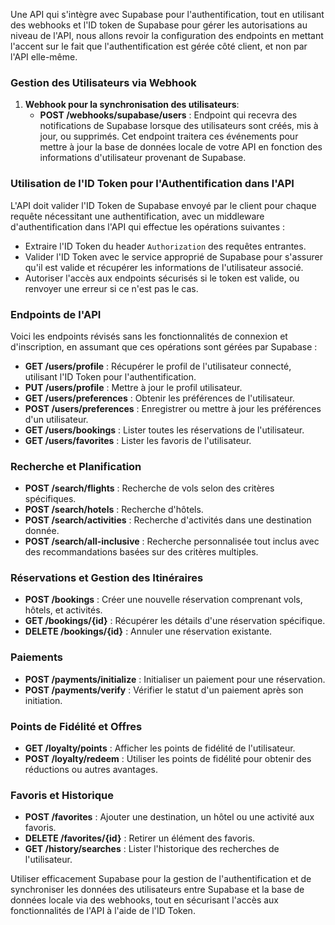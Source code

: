 Une API qui s'intègre avec Supabase pour l'authentification, tout en utilisant des webhooks et l'ID token de Supabase pour gérer les autorisations au niveau de l'API, nous allons revoir la configuration des endpoints en mettant l'accent sur le fait que l'authentification est gérée côté client, et non par l'API elle-même.

### Gestion des Utilisateurs via Webhook

1. **Webhook pour la synchronisation des utilisateurs**:
    - **POST /webhooks/supabase/users** : Endpoint qui recevra des notifications de Supabase lorsque des utilisateurs sont créés, mis à jour, ou supprimés. Cet endpoint traitera ces événements pour mettre à jour la base de données locale de votre API en fonction des informations d'utilisateur provenant de Supabase.

### Utilisation de l'ID Token pour l'Authentification dans l'API

L'API doit valider l'ID Token de Supabase envoyé par le client pour chaque requête nécessitant une authentification, avec un middleware d'authentification dans l'API qui effectue les opérations suivantes :

- Extraire l'ID Token du header `Authorization` des requêtes entrantes.
- Valider l'ID Token avec le service approprié de Supabase pour s'assurer qu'il est valide et récupérer les informations de l'utilisateur associé.
- Autoriser l'accès aux endpoints sécurisés si le token est valide, ou renvoyer une erreur si ce n'est pas le cas.

### Endpoints de l'API

Voici les endpoints révisés sans les fonctionnalités de connexion et d'inscription, en assumant que ces opérations sont gérées par Supabase :

- **GET /users/profile** : Récupérer le profil de l'utilisateur connecté, utilisant l'ID Token pour l'authentification.
- **PUT /users/profile** : Mettre à jour le profil utilisateur.
- **GET /users/preferences** : Obtenir les préférences de l'utilisateur.
- **POST /users/preferences** : Enregistrer ou mettre à jour les préférences d'un utilisateur.
- **GET /users/bookings** : Lister toutes les réservations de l'utilisateur.
- **GET /users/favorites** : Lister les favoris de l'utilisateur.

### Recherche et Planification
- **POST /search/flights** : Recherche de vols selon des critères spécifiques.
- **POST /search/hotels** : Recherche d'hôtels.
- **POST /search/activities** : Recherche d'activités dans une destination donnée.
- **POST /search/all-inclusive** : Recherche personnalisée tout inclus avec des recommandations basées sur des critères multiples.

### Réservations et Gestion des Itinéraires
- **POST /bookings** : Créer une nouvelle réservation comprenant vols, hôtels, et activités.
- **GET /bookings/{id}** : Récupérer les détails d'une réservation spécifique.
- **DELETE /bookings/{id}** : Annuler une réservation existante.

### Paiements
- **POST /payments/initialize** : Initialiser un paiement pour une réservation.
- **POST /payments/verify** : Vérifier le statut d'un paiement après son initiation.

### Points de Fidélité et Offres
- **GET /loyalty/points** : Afficher les points de fidélité de l'utilisateur.
- **POST /loyalty/redeem** : Utiliser les points de fidélité pour obtenir des réductions ou autres avantages.

### Favoris et Historique
- **POST /favorites** : Ajouter une destination, un hôtel ou une activité aux favoris.
- **DELETE /favorites/{id}** : Retirer un élément des favoris.
- **GET /history/searches** : Lister l'historique des recherches de l'utilisateur.

Utiliser efficacement Supabase pour la gestion de l'authentification et de synchroniser les données des utilisateurs entre Supabase et la base de données locale via des webhooks, tout en sécurisant l'accès aux fonctionnalités de l'API à l'aide de l'ID Token.
